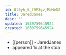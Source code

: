 ```yaml
---
id: 0l9yh_6_f9P3gvjMbMe5Z
title: JaredJanes
desc: ''
updated: 1639759645924
created: 1639759645924
---
```



- [[person]] - JaredJanes
- appeared 1x at the stoa
